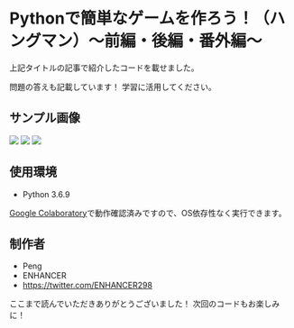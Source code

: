 
# Pythonで簡単なゲームを作ろう！（ハングマン）～前編・後編・番外編～

上記タイトルの記事で紹介したコードを載せました。

問題の答えも記載しています！
学習に活用してください。

## サンプル画像
![](https://enhancer298.net/wp-content/uploads/2020/07/5bdcfe8985941e37daf77797e9f3207b-1.jpg)
![](https://enhancer298.net/wp-content/uploads/2020/07/ed72909f2ba27f92854072a8378000fc.jpg)
![](https://enhancer298.net/wp-content/uploads/2020/07/259db641ce40bc16ae758f655f1ed7d2.jpg)

## 使用環境

* Python 3.6.9

[Google Colaboratory](https://www.anaconda.com/distribution/)で動作確認済みですので、OS依存性なく実行できます。


## 制作者

* Peng
* ENHANCER
* https://twitter.com/ENHANCER298

ここまで読んでいただきありがとうございました！
次回のコードもお楽しみに！
